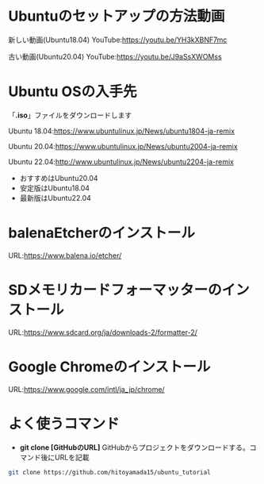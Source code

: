 # Ubuntuのセットアップの方法動画
新しい動画(Ubuntu18.04)
YouTube:https://youtu.be/YH3kXBNF7mc

古い動画(Ubuntu20.04)
YouTube:https://youtu.be/J9aSsXWOMss

# Ubuntu OSの入手先
「**.iso**」ファイルをダウンロードします

Ubuntu 18.04:https://www.ubuntulinux.jp/News/ubuntu1804-ja-remix

Ubuntu 20.04:https://www.ubuntulinux.jp/News/ubuntu2004-ja-remix

Ubuntu 22.04:http://www.ubuntulinux.jp/News/ubuntu2204-ja-remix

* おすすめはUbuntu20.04
* 安定版はUbuntu18.04
* 最新版はUbuntu22.04

# balenaEtcherのインストール
URL:https://www.balena.io/etcher/

# SDメモリカードフォーマッターのインストール
URL:https://www.sdcard.org/ja/downloads-2/formatter-2/

# Google Chromeのインストール
URL:https://www.google.com/intl/ja_jp/chrome/

# よく使うコマンド
* **git clone [GitHubのURL]**
GitHubからプロジェクトをダウンロードする。コマンド後にURLを記載
```bash
git clone https://github.com/hitoyamada15/ubuntu_tutorial
```
